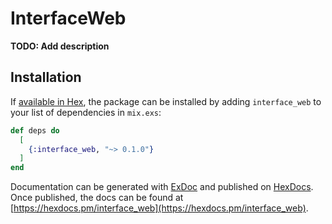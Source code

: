 # InterfaceWeb

**TODO: Add description**

## Installation

If [available in Hex](https://hex.pm/docs/publish), the package can be installed
by adding `interface_web` to your list of dependencies in `mix.exs`:

```elixir
def deps do
  [
    {:interface_web, "~> 0.1.0"}
  ]
end
```

Documentation can be generated with [ExDoc](https://github.com/elixir-lang/ex_doc)
and published on [HexDocs](https://hexdocs.pm). Once published, the docs can
be found at [https://hexdocs.pm/interface_web](https://hexdocs.pm/interface_web).

